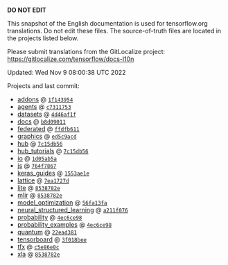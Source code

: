 __DO NOT EDIT__

This snapshot of the English documentation is used for tensorflow.org
translations. Do not edit these files. The source-of-truth files are located in
the projects listed below.

Please submit translations from the GitLocalize project: https://gitlocalize.com/tensorflow/docs-l10n

Updated: Wed Nov  9 08:00:38 UTC 2022

Projects and last commit:

- [addons](https://github.com/tensorflow/addons/tree/master/docs) @ <a href='https://github.com/tensorflow/addons/commit/1f14395415deb3e2dc94da6528ba461ea50c3bfb'><code>1f143954</code></a>
- [agents](https://github.com/tensorflow/agents/tree/master/docs) @ <a href='https://github.com/tensorflow/agents/commit/c73117531710b4bf4d90c5edb5a0d483d8ee09d1'><code>c7311753</code></a>
- [datasets](https://github.com/tensorflow/datasets/tree/master/docs) @ <a href='https://github.com/tensorflow/datasets/commit/4d46af1feaa2f1a940f041bcc980efa8288a5d16'><code>4d46af1f</code></a>
- [docs](https://github.com/tensorflow/docs/tree/master/site/en) @ <a href='https://github.com/tensorflow/docs/commit/b8d090113861d46bf007c087c089cb8442d41060'><code>b8d09011</code></a>
- [federated](https://github.com/tensorflow/federated/tree/main/docs) @ <a href='https://github.com/tensorflow/federated/commit/ffdfb6110cc2adba58cb1de47991723275cdc7ff'><code>ffdfb611</code></a>
- [graphics](https://github.com/tensorflow/graphics/tree/master/tensorflow_graphics/g3doc) @ <a href='https://github.com/tensorflow/graphics/commit/ed5c9acd2e7b8d44bb23cc0120acea74fdbb77ea'><code>ed5c9acd</code></a>
- [hub](https://github.com/tensorflow/hub/tree/master/docs) @ <a href='https://github.com/tensorflow/hub/commit/7c15db56e1e8ff5c88a0583051fd4b579c7e81db'><code>7c15db56</code></a>
- [hub_tutorials](https://github.com/tensorflow/hub/tree/master/examples/colab) @ <a href='https://github.com/tensorflow/hub/commit/7c15db56e1e8ff5c88a0583051fd4b579c7e81db'><code>7c15db56</code></a>
- [io](https://github.com/tensorflow/io/tree/master/docs) @ <a href='https://github.com/tensorflow/io/commit/1d05ab5a257d399d0989033902853db0e83809a1'><code>1d05ab5a</code></a>
- [js](https://github.com/tensorflow/tfjs-website/tree/master/docs) @ <a href='https://github.com/tensorflow/tfjs-website/commit/764f7867fa2a10af863c64efe065593662fa7f6b'><code>764f7867</code></a>
- [keras_guides](https://github.com/tensorflow/docs/tree/snapshot-keras/site/en/guide/keras) @ <a href='https://github.com/tensorflow/docs/commit/1553ae1e4a149be71703e2ee60173b3d1e0e8c00'><code>1553ae1e</code></a>
- [lattice](https://github.com/tensorflow/lattice/tree/master/docs) @ <a href='https://github.com/tensorflow/lattice/commit/7ea1727de1e0309eb324296bc445e0bf5c5c6d74'><code>7ea1727d</code></a>
- [lite](https://github.com/tensorflow/tensorflow/tree/master/tensorflow/lite/g3doc) @ <a href='https://github.com/tensorflow/tensorflow/commit/8538782ebdf0516ebf3adb477de4a14c0a0f2380'><code>8538782e</code></a>
- [mlir](https://github.com/tensorflow/tensorflow/tree/master/tensorflow/compiler/mlir/g3doc) @ <a href='https://github.com/tensorflow/tensorflow/commit/8538782ebdf0516ebf3adb477de4a14c0a0f2380'><code>8538782e</code></a>
- [model_optimization](https://github.com/tensorflow/model-optimization/tree/master/tensorflow_model_optimization/g3doc) @ <a href='https://github.com/tensorflow/model-optimization/commit/56fa13fa6c4404c3c57bdbd3cc3a9b5986e9266c'><code>56fa13fa</code></a>
- [neural_structured_learning](https://github.com/tensorflow/neural-structured-learning/tree/master/g3doc) @ <a href='https://github.com/tensorflow/neural-structured-learning/commit/a211f0762c3b71112b275cd05ff6d579f5316891'><code>a211f076</code></a>
- [probability](https://github.com/tensorflow/probability/tree/main/tensorflow_probability/g3doc) @ <a href='https://github.com/tensorflow/probability/commit/4ec6ce98c7c400bf15b43561e9e60e1f24a8f6e3'><code>4ec6ce98</code></a>
- [probability_examples](https://github.com/tensorflow/probability/tree/main/tensorflow_probability/examples/jupyter_notebooks) @ <a href='https://github.com/tensorflow/probability/commit/4ec6ce98c7c400bf15b43561e9e60e1f24a8f6e3'><code>4ec6ce98</code></a>
- [quantum](https://github.com/tensorflow/quantum/tree/master/docs) @ <a href='https://github.com/tensorflow/quantum/commit/22ead381acb6446d11b4be17e03d8a57fe59a429'><code>22ead381</code></a>
- [tensorboard](https://github.com/tensorflow/tensorboard/tree/master/docs) @ <a href='https://github.com/tensorflow/tensorboard/commit/3f018bee9eede4aebefa1db94d3258eabcb044fc'><code>3f018bee</code></a>
- [tfx](https://github.com/tensorflow/tfx/tree/master/docs) @ <a href='https://github.com/tensorflow/tfx/commit/c5e86e0c0616d11d7f77743fd5cbf832e616c584'><code>c5e86e0c</code></a>
- [xla](https://github.com/tensorflow/tensorflow/tree/master/tensorflow/compiler/xla/g3doc) @ <a href='https://github.com/tensorflow/tensorflow/commit/8538782ebdf0516ebf3adb477de4a14c0a0f2380'><code>8538782e</code></a>

